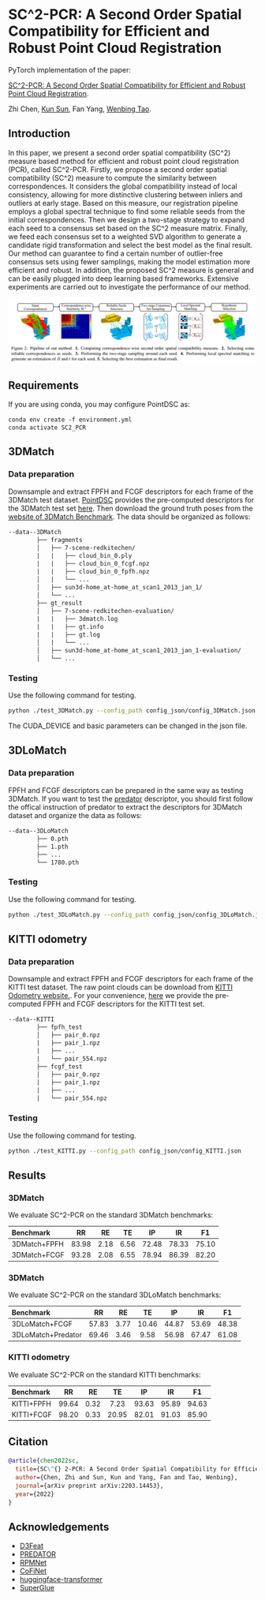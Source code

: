# SC^2-PCR: A Second Order Spatial Compatibility for Efficient and Robust Point Cloud Registration

PyTorch implementation of the paper:

[SC^2-PCR: A Second Order Spatial Compatibility for Efficient and Robust Point Cloud Registration](https://arxiv.org/abs/2203.14453).

Zhi Chen, [Kun Sun](https://scholar.google.com/citations?user=Ay6kCm4AAAAJ&hl=en), Fan Yang, [Wenbing Tao](https://scholar.google.co.uk/citations?user=jRDPE2AAAAAJ&hl=zh-CN&oi=ao).

## Introduction

In this paper, we present a second order spatial compatibility (SC^2) measure based method for efficient and robust point cloud registration (PCR), called SC^2-PCR. Firstly, we propose a second order spatial compatibility (SC^2) measure to compute the similarity between correspondences. It considers the global compatibility instead of local consistency, allowing for more distinctive clustering between inliers and outliers at early stage. Based on this measure, our registration pipeline employs a global spectral technique to find some reliable seeds from the initial correspondences. Then we design a two-stage strategy to expand each seed to a consensus set based on the SC^2 measure matrix. Finally, we feed each consensus set to a weighted SVD algorithm to generate a candidate rigid transformation and select the best model as the final result. Our method can guarantee to find a certain number of outlier-free consensus sets using fewer samplings, making the model estimation more efficient and robust. In addition, the proposed SC^2 measure is general and can be easily plugged into deep learning based frameworks. Extensive experiments are carried out to investigate the performance of our method.

![](figures/pipeline.png)

## Requirements

If you are using conda, you may configure PointDSC as:

    conda env create -f environment.yml
    conda activate SC2_PCR
    
## 3DMatch

### Data preparation

Downsample and extract FPFH and FCGF descriptors for each frame of the 3DMatch test dataset. [PointDSC](https://github.com/XuyangBai/PointDSC) provides the pre-computed descriptors for the 3DMatch test set [here](https://drive.google.com/file/d/1zuf6NSD3-dHtTpk34iHtxAf8DQx3Y7RH/view?usp=sharing). Then download the ground truth poses from the [website of 3DMatch Benchmark](http://3dmatch.cs.princeton.edu/#geometric-registration-benchmark). The data should be organized as follows:

```
--data--3DMatch                
        ├── fragments                 
        │   ├── 7-scene-redkitechen/
        |   |   ├── cloud_bin_0.ply
        |   |   ├── cloud_bin_0_fcgf.npz
        |   |   ├── cloud_bin_0_fpfh.npz
        │   |   └── ...      
        │   ├── sun3d-home_at-home_at_scan1_2013_jan_1/      
        │   └── ...                
        ├── gt_result                   
        │   ├── 7-scene-redkitechen-evaluation/   
        |   |   ├── 3dmatch.log
        |   |   ├── gt.info
        |   |   ├── gt.log
        │   |   └── ...
        │   ├── sun3d-home_at-home_at_scan1_2013_jan_1-evaluation/
        │   └── ...                               
```

### Testing

Use the following command for testing.

```bash
python ./test_3DMatch.py --config_path config_json/config_3DMatch.json
```

The CUDA_DEVICE and basic parameters can be changed in the json file.

## 3DLoMatch

### Data preparation

FPFH and FCGF descriptors can be prepared in the same way as testing 3DMatch. If you want to test the [predator](https://github.com/prs-eth/OverlapPredator) descriptor, you should first follow the offical instruction of predator to extract the descriptors for 3DMatch dataset and organize the data as follows: 

```
--data--3DLoMatch                
        ├── 0.pth        
        ├── 1.pth                 
        ├── ...  
        └── 1780.pth
```

### Testing

Use the following command for testing.

```bash
python ./test_3DLoMatch.py --config_path config_json/config_3DLoMatch.json
```

## KITTI odometry

### Data preparation

Downsample and extract FPFH and FCGF descriptors for each frame of the KITTI test dataset. The raw point clouds can be download from [KITTI Odometry website.](http://www.cvlibs.net/datasets/kitti/eval_odometry.php). For your convenience, [here](https://drive.google.com/drive/folders/1sxkHYjWHhSUE3IcvmZ2p1ziw1LqJqqfc?usp=sharing) we provide the pre-computed FPFH and FCGF descriptors for the KITTI test set.

```
--data--KITTI                
        ├── fpfh_test                 
        │   ├── pair_0.npz        
        |   ├── pair_1.npz                
        |   ├── ...  
        |   └── pair_554.npz
        ├── fcgf_test                
        │   ├── pair_0.npz        
        |   ├── pair_1.npz                
        |   ├── ...  
        |   └── pair_554.npz
```

### Testing

Use the following command for testing.

```bash
python ./test_KITTI.py --config_path config_json/config_KITTI.json
```

## Results

### 3DMatch

We evaluate SC^2-PCR on the standard 3DMatch benchmarks:

|    Benchmark   |   RR  |   RE  |   TE  |   IP  |   IR  |   F1  |
|:---------------|:-----:|:-----:|:-----:|:-----:|:-----:|:-----:|
|  3DMatch+FPFH  | 83.98 | 2.18  | 6.56  | 72.48 | 78.33 | 75.10 |
|  3DMatch+FCGF  | 93.28 | 2.08  | 6.55  | 78.94 | 86.39 | 82.20 |

### 3DMatch

We evaluate SC^2-PCR on the standard 3DLoMatch benchmarks:

|       Benchmark     |   RR  |   RE  |   TE  |   IP  |   IR  |   F1  |
|:--------------------|:-----:|:-----:|:-----:|:-----:|:-----:|:-----:|
| 3DLoMatch+FCGF      | 57.83 | 3.77  | 10.46 | 44.87 | 53.69 | 48.38 |
| 3DLoMatch+Predator  | 69.46 | 3.46  | 9.58  | 56.98 | 67.47 | 61.08 |

### KITTI odometry

We evaluate SC^2-PCR on the standard KITTI benchmarks:

|    Benchmark   |   RR  |   RE  |   TE  |   IP  |   IR  |   F1  |
|:---------------|:-----:|:-----:|:-----:|:-----:|:-----:|:-----:|
|    KITTI+FPFH  | 99.64 | 0.32  | 7.23  | 93.63 | 95.89 | 94.63 |
|    KITTI+FCGF  | 98.20 | 0.33  | 20.95 | 82.01 | 91.03 | 85.90 |

## Citation

```bibtex
@article{chen2022sc,
  title={SC\^{} 2-PCR: A Second Order Spatial Compatibility for Efficient and Robust Point Cloud Registration},
  author={Chen, Zhi and Sun, Kun and Yang, Fan and Tao, Wenbing},
  journal={arXiv preprint arXiv:2203.14453},
  year={2022}
}
```

## Acknowledgements

- [D3Feat](https://github.com/XuyangBai/D3Feat.pytorch)
- [PREDATOR](https://github.com/prs-eth/OverlapPredator)
- [RPMNet](https://github.com/yewzijian/RPMNet)
- [CoFiNet](https://github.com/haoyu94/Coarse-to-fine-correspondences)
- [huggingface-transformer](https://github.com/huggingface/transformers)
- [SuperGlue](https://github.com/magicleap/SuperGluePretrainedNetwork)
